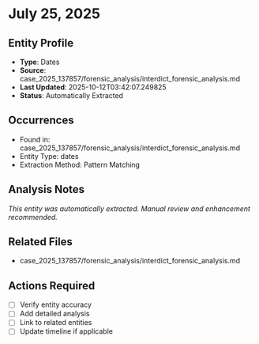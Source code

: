 # July 25, 2025

## Entity Profile
- **Type**: Dates
- **Source**: case_2025_137857/forensic_analysis/interdict_forensic_analysis.md
- **Last Updated**: 2025-10-12T03:42:07.249825
- **Status**: Automatically Extracted

## Occurrences
- Found in: case_2025_137857/forensic_analysis/interdict_forensic_analysis.md
- Entity Type: dates
- Extraction Method: Pattern Matching

## Analysis Notes
*This entity was automatically extracted. Manual review and enhancement recommended.*

## Related Files
- case_2025_137857/forensic_analysis/interdict_forensic_analysis.md

## Actions Required
- [ ] Verify entity accuracy
- [ ] Add detailed analysis
- [ ] Link to related entities
- [ ] Update timeline if applicable

